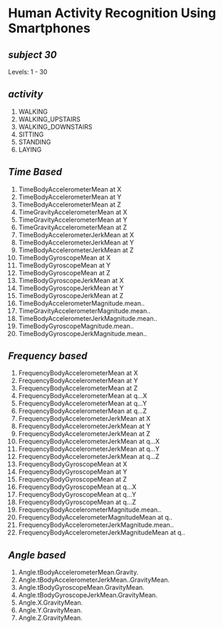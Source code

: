 # **Human Activity Recognition Using Smartphones**

## *subject  30*

Levels: 1 - 30 

## *activity*

1. WALKING
2. WALKING_UPSTAIRS
3. WALKING_DOWNSTAIRS
4. SITTING
5. STANDING
6. LAYING 

## *Time Based*

1. TimeBodyAccelerometerMean at X                  
2. TimeBodyAccelerometerMean at Y                  
3. TimeBodyAccelerometerMean at Z
4. TimeGravityAccelerometerMean at X                 
5. TimeGravityAccelerometerMean at Y                 
6. TimeGravityAccelerometerMean at Z 
7. TimeBodyAccelerometerJerkMean at X              
8. TimeBodyAccelerometerJerkMean at Y               
9. TimeBodyAccelerometerJerkMean at Z
10. TimeBodyGyroscopeMean at X                        
11. TimeBodyGyroscopeMean at Y                        
12. TimeBodyGyroscopeMean at Z
13. TimeBodyGyroscopeJerkMean at X                    
14. TimeBodyGyroscopeJerkMean at Y                    
15. TimeBodyGyroscopeJerkMean at Z  
16. TimeBodyAccelerometerMagnitude.mean..             
17. TimeGravityAccelerometerMagnitude.mean..          
18. TimeBodyAccelerometerJerkMagnitude.mean.. 
19. TimeBodyGyroscopeMagnitude.mean..              
20. TimeBodyGyroscopeJerkMagnitude.mean.. 

## *Frequency based*

1. FrequencyBodyAccelerometerMean at X               
2. FrequencyBodyAccelerometerMean at Y               
3. FrequencyBodyAccelerometerMean at Z
4. FrequencyBodyAccelerometerMean at q...X           
5. FrequencyBodyAccelerometerMean at q...Y           
6. FrequencyBodyAccelerometerMean at q...Z
7. FrequencyBodyAccelerometerJerkMean at X          
8. FrequencyBodyAccelerometerJerkMean at Y           
9. FrequencyBodyAccelerometerJerkMean at Z
10. FrequencyBodyAccelerometerJerkMean at q...X       
11. FrequencyBodyAccelerometerJerkMean at q...Y       
12. FrequencyBodyAccelerometerJerkMean at q...Z 
13. FrequencyBodyGyroscopeMean at X                   
14. FrequencyBodyGyroscopeMean at Y                   
15. FrequencyBodyGyroscopeMean at Z
16. FrequencyBodyGyroscopeMean at q...X               
17. FrequencyBodyGyroscopeMean at q...Y              
18. FrequencyBodyGyroscopeMean at q...Z
19. FrequencyBodyAccelerometerMagnitude.mean..      
20. FrequencyBodyAccelerometerMagnitudeMean at q..   
21. FrequencyBodyAccelerometerJerkMagnitude.mean..    
22. FrequencyBodyAccelerometerJerkMagnitudeMean at q..


## *Angle based*

1. Angle.tBodyAccelerometerMean.Gravity.             
2. Angle.tBodyAccelerometerJerkMean..GravityMean.   
3. Angle.tBodyGyroscopeMean.GravityMean.          
4. Angle.tBodyGyroscopeJerkMean.GravityMean.    
5. Angle.X.GravityMean.                             
6. Angle.Y.GravityMean.                             
7. Angle.Z.GravityMean.
